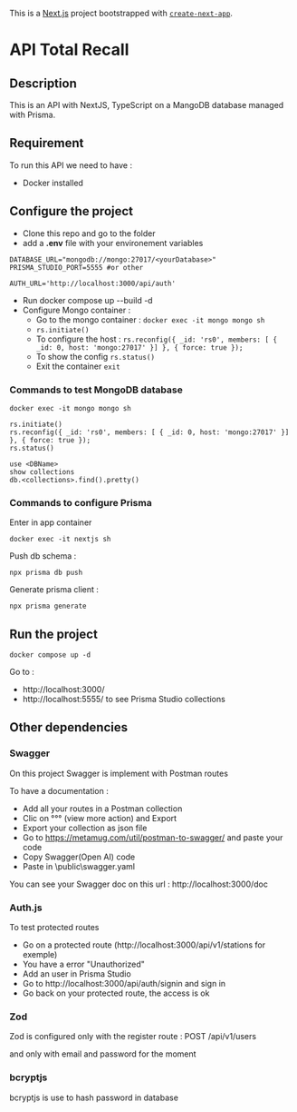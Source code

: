 This is a [Next.js](https://nextjs.org) project bootstrapped with [`create-next-app`](https://nextjs.org/docs/app/api-reference/cli/create-next-app).

# API Total Recall

## Description

This is an API with NextJS, TypeScript on a MangoDB database managed with Prisma.

## Requirement

To run this API we need to have :
* Docker installed

## Configure the project
* Clone this repo and go to the folder
* add a **.env** file with your environement variables
```
DATABASE_URL="mongodb://mongo:27017/<yourDatabase>" 
PRISMA_STUDIO_PORT=5555 #or other

AUTH_URL='http://localhost:3000/api/auth'

```
* Run docker compose up --build -d
* Configure Mongo container :
    * Go to the mongo container : ```docker exec -it mongo mongo sh```
    * ```rs.initiate()```
    * To configure the host : ```rs.reconfig({ _id: 'rs0', members: [ { _id: 0, host: 'mongo:27017' }] }, { force: true });```
    * To show the config ```rs.status()```
    * Exit the container ```exit```


### Commands to test MongoDB database
```
docker exec -it mongo mongo sh

rs.initiate()
rs.reconfig({ _id: 'rs0', members: [ { _id: 0, host: 'mongo:27017' }] }, { force: true });
rs.status()

use <DBName>
show collections
db.<collections>.find().pretty()
```

### Commands to configure Prisma
Enter in app container
```
docker exec -it nextjs sh
```
Push db schema : 
```
npx prisma db push
```
Generate prisma client : 
```
npx prisma generate
```

## Run the project

```
docker compose up -d
```
Go to :
* http://localhost:3000/ 
* http://localhost:5555/ to see Prisma Studio collections

## Other dependencies
### Swagger
On this project Swagger is implement with Postman routes

To have a documentation : 
* Add all your routes in a Postman collection
* Clic on °°° (view more action) and Export
* Export your collection as json file
* Go to https://metamug.com/util/postman-to-swagger/ and paste your code
* Copy Swagger(Open AI) code
* Paste in \public\swagger.yaml

You can see your Swagger doc on this url : http://localhost:3000/doc

### Auth.js

To test protected routes
* Go on a protected route (http://localhost:3000/api/v1/stations for exemple)
* You have a error	"Unauthorized"
* Add an user in Prisma Studio
* Go to http://localhost:3000/api/auth/signin and sign in
* Go back on your protected route, the access is ok 

### Zod
Zod is configured only with the register route : POST /api/v1/users

and only with email and password for the moment

### bcryptjs
bcryptjs is use to hash password in database